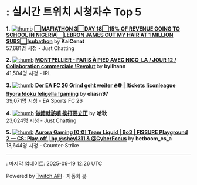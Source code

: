 # : 실시간 트위치 시청자수 Top 5

**1.** [![thumb](https://static-cdn.jtvnw.net/previews-ttv/live_user_kaicenat-320x180.jpg)](https://twitch.tv/KaiCenat)
**[⬜MAFIATHON 3⬜DAY 18⬜15% OF REVENUE GOING TO SCHOOL IN NIGERIA⬜LEBRON JAMES CUT MY HAIR AT 1 MILLION SUBS⬜!subathon](https://twitch.tv/KaiCenat)** by **KaiCenat**<br>57,681명 시청  - Just Chatting

**2.** [![thumb](https://static-cdn.jtvnw.net/previews-ttv/live_user_byilhann-320x180.jpg)](https://twitch.tv/byilhann)
**[MONTPELLIER - PARIS À PIED AVEC NICO_LA / JOUR 12 / Collaboration commerciale !Revolut](https://twitch.tv/byilhann)** by **byilhann**<br>41,504명 시청  - IRL

**3.** [![thumb](https://static-cdn.jtvnw.net/previews-ttv/live_user_eliasn97-320x180.jpg)](https://twitch.tv/eliasn97)
**[Der EA FC 26 Grind geht weiter 🔥⚽️ | !tickets  !iconleague !lyora !doku !eligella !gaming](https://twitch.tv/eliasn97)** by **eliasn97**<br>39,071명 시청  - EA Sports FC 26

**4.** [![thumb](https://static-cdn.jtvnw.net/previews-ttv/live_user_ennaouii-320x180.jpg)](https://twitch.tv/哈耿)
**[做錯就該噴 挨打要立正](https://twitch.tv/哈耿)** by **哈耿**<br>23,024명 시청  - Just Chatting

**5.** [![thumb](https://static-cdn.jtvnw.net/previews-ttv/live_user_betboom_cs_a-320x180.jpg)](https://twitch.tv/betboom_cs_a)
**[Aurora Gaming [0:0] Team Liquid | Bo3 | FISSURE Playground 2 — CS: Play-off | by @sheyl311 & @CyberFocus](https://twitch.tv/betboom_cs_a)** by **betboom_cs_a**<br>18,644명 시청  - Counter-Strike


---
: 마지막 업데이트: 2025-09-19 12:26 UTC

Powered by [Twitch API](https://dev.twitch.tv/docs/api/reference) · 자동화 봇